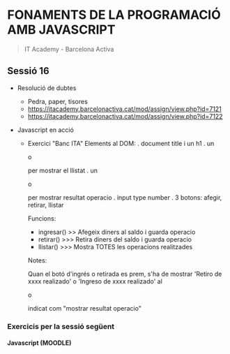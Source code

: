 # FONAMENTS DE LA PROGRAMACIÓ AMB JAVASCRIPT

> IT Academy - Barcelona Activa

## Sessió 16

- Resolució de dubtes

  - Pedra, paper, tisores
  - https://itacademy.barcelonactiva.cat/mod/assign/view.php?id=7121
  - https://itacademy.barcelonactiva.cat/mod/assign/view.php?id=7122

- Javascript en acció

  - Exercici "Banc ITA"
    Elements al DOM:
    . document title i un h1
    . un <p> o <div> per mostrar el llistat
    . un <p> o <div> per mostrar resultat operacio
    . input type number
    . 3 botons: afegir, retirar, llistar

    Funcions:

    - ingresar() >> Afegeix diners al saldo i guarda operacio
    - retirar() >>> Retira diners del saldo i guarda operacio
    - llistar() >>> Mostra TOTES les operacions realitzades

    Notes:

    Quan el botó d'ingrés o retirada es prem, s'ha de mostrar
    'Retiro de xxxx realizado' o 'Ingreso de xxxx realizado'
    al <p> o <div> indicat com "mostrar resultat operacio"

### Exercicis per la sessió següent

#### Javascript (MOODLE)
